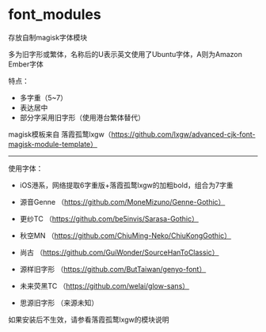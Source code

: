 # font_modules
存放自制magisk字体模块

多为旧字形或繁体，名称后的U表示英文使用了Ubuntu字体，A则为Amazon Ember字体

特点：

+ 多字重（5~7）
+ 表达居中
+ 部分字采用旧字形（使用港台繁体替代）

magisk模板来自 落霞孤鹜lxgw（https://github.com/lxgw/advanced-cjk-font-magisk-module-template）

***

使用字体：

+ iOS港系，网络提取6字重版+落霞孤鹜lxgw的加粗bold，组合为7字重

+ 源音Genne （https://github.com/MoneMizuno/Genne-Gothic）

+ 更纱TC （https://github.com/be5invis/Sarasa-Gothic）

+ 秋空MN （https://github.com/ChiuMing-Neko/ChiuKongGothic）

+ 尚古 （https://github.com/GuiWonder/SourceHanToClassic）

+ 源样旧字形 （https://github.com/ButTaiwan/genyo-font）

+ 未来荧黑TC （https://github.com/welai/glow-sans）

+ 思源旧字形 （来源未知）

如果安装后不生效，请参看落霞孤鹜lxgw的模块说明
